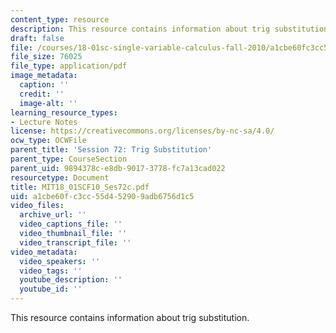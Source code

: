 ```yaml
---
content_type: resource
description: This resource contains information about trig substitution.
draft: false
file: /courses/18-01sc-single-variable-calculus-fall-2010/a1cbe60fc3cc55d452909adb6756d1c5_MIT18_01SCF10_Ses72c.pdf
file_size: 76025
file_type: application/pdf
image_metadata:
  caption: ''
  credit: ''
  image-alt: ''
learning_resource_types:
- Lecture Notes
license: https://creativecommons.org/licenses/by-nc-sa/4.0/
ocw_type: OCWFile
parent_title: 'Session 72: Trig Substitution'
parent_type: CourseSection
parent_uid: 9894378c-e8db-9017-3778-fc7a13cad022
resourcetype: Document
title: MIT18_01SCF10_Ses72c.pdf
uid: a1cbe60f-c3cc-55d4-5290-9adb6756d1c5
video_files:
  archive_url: ''
  video_captions_file: ''
  video_thumbnail_file: ''
  video_transcript_file: ''
video_metadata:
  video_speakers: ''
  video_tags: ''
  youtube_description: ''
  youtube_id: ''
---
```

This resource contains information about trig substitution.